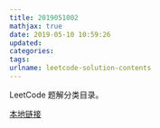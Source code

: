 ```yaml
---
title: 2019051002
mathjax: true
date: 2019-05-10 10:59:26
updated:
categories:
tags:
urlname: leetcode-solution-contents
---
```


LeetCode 题解分类目录。

<!-- more -->

[本地链接](../../articles/python-command-line-arguments-resolution/)